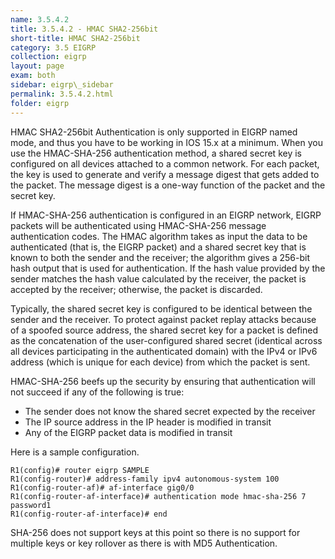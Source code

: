 ```yaml
---
name: 3.5.4.2
title: 3.5.4.2 - HMAC SHA2-256bit
short-title: HMAC SHA2-256bit
category: 3.5 EIGRP
collection: eigrp
layout: page
exam: both
sidebar: eigrp\_sidebar
permalink: 3.5.4.2.html
folder: eigrp
---
```

HMAC SHA2-256bit Authentication is only supported in EIGRP named mode, and thus you have to be working in IOS 15.x at a minimum.  When you use the HMAC-SHA-256 authentication method, a shared secret key is configured on all devices attached to a common network. For each packet, the key is used to generate and verify a message digest that gets added to the packet. The message digest is a one-way function of the packet and the secret key.

If HMAC-SHA-256 authentication is configured in an EIGRP network, EIGRP packets will be authenticated using HMAC-SHA-256 message authentication codes. The HMAC algorithm takes as input the data to be authenticated (that is, the EIGRP packet) and a shared secret key that is known to both the sender and the receiver; the algorithm gives a 256-bit hash output that is used for authentication. If the hash value provided by the sender matches the hash value calculated by the receiver, the packet is accepted by the receiver; otherwise, the packet is discarded.

Typically, the shared secret key is configured to be identical between the sender and the receiver. To protect against packet replay attacks because of a spoofed source address, the shared secret key for a packet is defined as the concatenation of the user-configured shared secret (identical across all devices participating in the authenticated domain) with the IPv4 or IPv6 address (which is unique for each device) from which the packet is sent.

HMAC-SHA-256 beefs up the security by ensuring that authentication will not succeed if any of the following is true:
- The sender does not know the shared secret expected by the receiver
- The IP source address in the IP header is modified in transit
- Any of the EIGRP packet data is modified in transit

Here is a sample configuration.
```
R1(config)# router eigrp SAMPLE
R1(config-router)# address-family ipv4 autonomous-system 100
R1(config-router-af)# af-interface gig0/0
R1(config-router-af-interface)# authentication mode hmac-sha-256 7 password1
R1(config-router-af-interface)# end
```

SHA-256 does not support keys at this point so there is no support for multiple keys or key rollover as there is with MD5 Authentication.